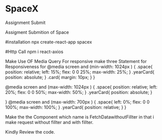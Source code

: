 # SpaceX
Assignment Submit

Assigment Submition of Space

#installation
npx create-react-app spacex

#Http Call
npm i react-axios

Make Use OF Media Query For responsive
make three Statement for Responsiveness for
@media screen and (min-width: 1024px ) {
    .space{
        position: relative;
        left: 15%;
        flex: 0 0 25%;
        max-width: 25%;
    }
    .yearCard{
        position: absolute;
    }
    .card{
        margin: 10px;
    }
  }

  @media screen and (max-width: 1024px ) {
    .space{
        position: relative;
        left: 20%;
        flex: 0 0 50%;
        max-width: 50%;
    }
    .yearCard{
        position: absolute;
    }
    
  }
  @media screen and (max-width: 700px ) {
    .space{
        left: 0%;
        flex: 0 0 100%;
        max-width: 100%;
    }
    .yearCard{
        position: relative;
    }
  }

Make the the Component which name is FetchDatawithoutFillter in that i make request without fillter and with fillter.

Kindly Review the code.


